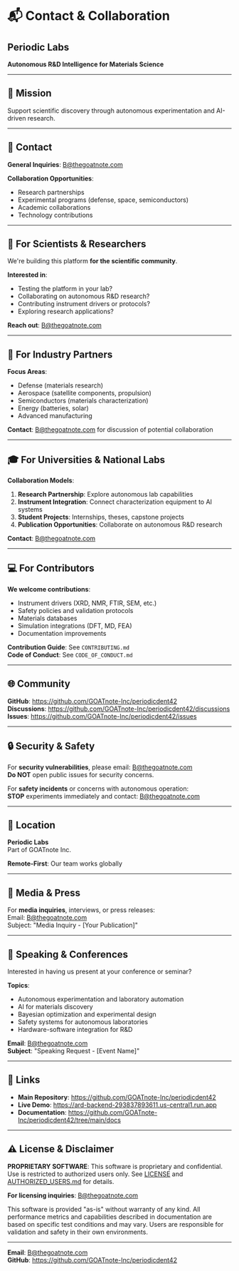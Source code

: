 # 📬 Contact & Collaboration

## Periodic Labs
**Autonomous R&D Intelligence for Materials Science**

---

## 🚀 Mission
Support scientific discovery through autonomous experimentation and AI-driven research.

---

## 📧 Contact

**General Inquiries**: B@thegoatnote.com

**Collaboration Opportunities**:
- Research partnerships
- Experimental programs (defense, space, semiconductors)
- Academic collaborations
- Technology contributions

---

## 🤝 For Scientists & Researchers

We're building this platform **for the scientific community**.

**Interested in**:
- Testing the platform in your lab?
- Collaborating on autonomous R&D research?
- Contributing instrument drivers or protocols?
- Exploring research applications?

**Reach out**: B@thegoatnote.com

---

## 🏢 For Industry Partners

**Focus Areas**:
- Defense (materials research)
- Aerospace (satellite components, propulsion)
- Semiconductors (materials characterization)
- Energy (batteries, solar)
- Advanced manufacturing

**Contact**: B@thegoatnote.com for discussion of potential collaboration

---

## 🎓 For Universities & National Labs

**Collaboration Models**:
1. **Research Partnership**: Explore autonomous lab capabilities
2. **Instrument Integration**: Connect characterization equipment to AI systems
3. **Student Projects**: Internships, theses, capstone projects
4. **Publication Opportunities**: Collaborate on autonomous R&D research

**Contact**: B@thegoatnote.com

---

## 💻 For Contributors

**We welcome contributions**:
- Instrument drivers (XRD, NMR, FTIR, SEM, etc.)
- Safety policies and validation protocols
- Materials databases
- Simulation integrations (DFT, MD, FEA)
- Documentation improvements

**Contribution Guide**: See `CONTRIBUTING.md`  
**Code of Conduct**: See `CODE_OF_CONDUCT.md`

---

## 🌐 Community

**GitHub**: https://github.com/GOATnote-Inc/periodicdent42  
**Discussions**: https://github.com/GOATnote-Inc/periodicdent42/discussions  
**Issues**: https://github.com/GOATnote-Inc/periodicdent42/issues

---

## 🔒 Security & Safety

For **security vulnerabilities**, please email: B@thegoatnote.com  
**Do NOT** open public issues for security concerns.

For **safety incidents** or concerns with autonomous operation:  
**STOP** experiments immediately and contact: B@thegoatnote.com

---

## 📍 Location

**Periodic Labs**  
Part of GOATnote Inc.

**Remote-First**: Our team works globally

---

## 📰 Media & Press

For **media inquiries**, interviews, or press releases:  
Email: B@thegoatnote.com  
Subject: "Media Inquiry - [Your Publication]"

---

## 🎤 Speaking & Conferences

Interested in having us present at your conference or seminar?

**Topics**:
- Autonomous experimentation and laboratory automation
- AI for materials discovery
- Bayesian optimization and experimental design
- Safety systems for autonomous laboratories
- Hardware-software integration for R&D

**Email**: B@thegoatnote.com  
**Subject**: "Speaking Request - [Event Name]"

---

## 🔗 Links

- **Main Repository**: https://github.com/GOATnote-Inc/periodicdent42
- **Live Demo**: https://ard-backend-293837893611.us-central1.run.app
- **Documentation**: https://github.com/GOATnote-Inc/periodicdent42/tree/main/docs

---

## ⚠️ License & Disclaimer

**PROPRIETARY SOFTWARE**: This software is proprietary and confidential. Use is restricted to authorized users only. See [LICENSE](../LICENSE) and [AUTHORIZED_USERS.md](../AUTHORIZED_USERS.md) for details.

**For licensing inquiries**: B@thegoatnote.com

This software is provided "as-is" without warranty of any kind. All performance metrics and capabilities described in documentation are based on specific test conditions and may vary. Users are responsible for validation and safety in their own environments.

---

**Email**: B@thegoatnote.com  
**GitHub**: https://github.com/GOATnote-Inc/periodicdent42


